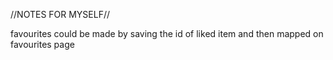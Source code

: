 //NOTES FOR MYSELF//

favourites could be made by saving the id of liked item and then mapped on favourites page
